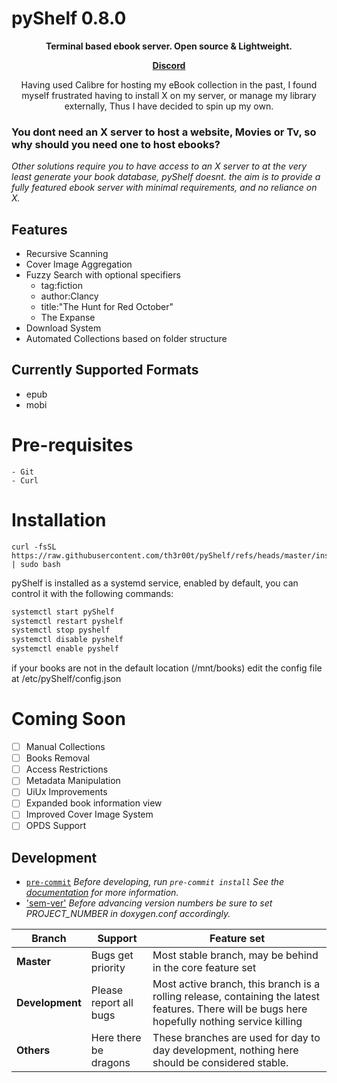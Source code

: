 # pyShelf 0.8.0

<p align="center"><b>Terminal based ebook server. Open source & Lightweight.</b></p>
<p align="center"><b><a href="https://discord.gg/H9TbNJS">Discord</a></b></p>
<p align="center">
	Having used Calibre for hosting my eBook collection in the 
	past, I found myself frustrated having to install X on my server, or manage my
	library externally, Thus I have decided to spin up my own.
</p>


### You dont need an X server to host a website, Movies or Tv, so why should you need one to host ebooks?

_Other solutions require you to have access to an X server to at the very least
generate your book database, pyShelf doesnt. the aim is to provide a fully featured
ebook server with minimal requirements, and no reliance on X._


## Features

* Recursive Scanning
* Cover Image Aggregation
* Fuzzy Search with optional specifiers
	- tag:fiction
	- author:Clancy
	- title:"The Hunt for Red October"
	- The Expanse
* Download System
* Automated Collections based on folder structure

## Currently Supported Formats

* epub
* mobi

# Pre-requisites
	- Git
	- Curl

# Installation
	curl -fsSL https://raw.githubusercontent.com/th3r00t/pyShelf/refs/heads/master/install.sh | sudo bash

pyShelf is installed as a systemd service, enabled by default, you can control it with the following commands:

```bash
systemctl start pyShelf
systemctl restart pyshelf
systemctl stop pyshelf
systemctl disable pyshelf
systemctl enable pyshelf
````

if your books are not in the default location (/mnt/books) edit the config file at /etc/pyShelf/config.json

# Coming Soon
- [ ] Manual Collections
- [ ] Books Removal
- [ ] Access Restrictions
- [ ] Metadata Manipulation
- [ ] UiUx Improvements
- [ ] Expanded book information view
- [ ] Improved Cover Image System
- [ ] OPDS Support

## Development

* [`pre-commit`](https://pre-commit.com/)
_Before developing, run `pre-commit install` See the [documentation](https://pre-commit.com/) for more information._
* ['sem-ver'](https://semver.org)
_Before advancing version numbers be sure to set PROJECT_NUMBER in doxygen.conf accordingly._

| Branch | Support | Feature set |
| --- | --- | --- |
| <b>Master<b> | Bugs get priority | Most stable branch, may be behind in the core feature set |
 | <b>Development</b>| Please report all bugs | Most active branch, this branch is a rolling release, containing the latest features. There will be bugs here hopefully nothing service killing |
 | <b>Others</b> | Here there be dragons | These branches are used for day to day development, nothing here should be considered stable.
